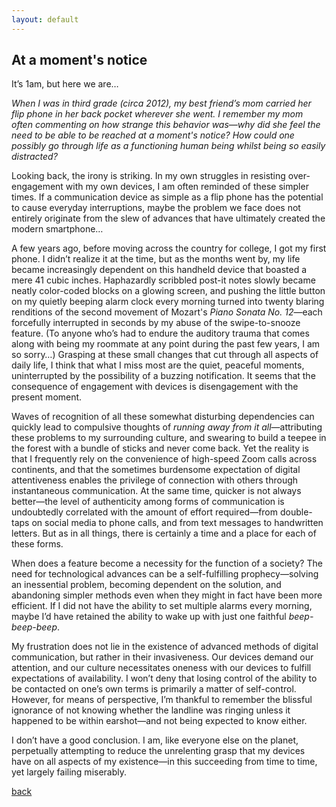 ```yaml
---
layout: default
---
```


## At a moment's notice

It’s 1am, but here we are…

_When I was in third grade (circa 2012), my best friend’s mom carried her flip phone in her back pocket wherever she went. I remember my mom often commenting on how strange this behavior was—why did she feel the need to be able to be reached at a moment's notice? How could one possibly go through life as a functioning human being whilst being so easily distracted?_

Looking back, the irony is striking. In my own struggles in resisting over-engagement with my own devices, I am often reminded of these simpler times. If a communication device as simple as a flip phone has the potential to cause everyday interruptions, maybe the problem we face does not entirely originate from the slew of advances that have ultimately created the modern smartphone…

A few years ago, before moving across the country for college, I got my first phone. I didn’t realize it at the time, but as the months went by, my life became increasingly dependent on this handheld device that boasted a mere 41 cubic inches. Haphazardly scribbled post-it notes slowly became neatly color-coded blocks on a glowing screen, and pushing the little button on my quietly beeping alarm clock every morning turned into twenty blaring renditions of the second movement of Mozart's _Piano Sonata No. 12_—each forcefully interrupted in seconds by my abuse of the swipe-to-snooze feature. (To anyone who’s had to endure the auditory trauma that comes along with being my roommate at any point during the past few years, I am so sorry…) Grasping at these small changes that cut through all aspects of daily life, I think that what I miss most are the quiet, peaceful moments, uninterrupted by the possibility of a buzzing notification. It seems that the consequence of engagement with devices is disengagement with the present moment.

Waves of recognition of all these somewhat disturbing dependencies can quickly lead to compulsive thoughts of _running away from it all_—attributing these problems to my surrounding culture, and swearing to build a teepee in the forest with a bundle of sticks and never come back. Yet the reality is that I frequently rely on the convenience of high-speed Zoom calls across continents, and that the sometimes burdensome expectation of digital attentiveness enables the privilege of connection with others through instantaneous communication. At the same time, quicker is not always better—the level of authenticity among forms of communication is undoubtedly correlated with the amount of effort required—from double-taps on social media to phone calls, and from text messages to handwritten letters. But as in all things, there is certainly a time and a place for each of these forms.

When does a feature become a necessity for the function of a society? The need for technological advances can be a self-fulfilling prophecy—solving an inessential problem, becoming dependent on the solution, and abandoning simpler methods even when they might in fact have been more efficient. If I did not have the ability to set multiple alarms every morning, maybe I’d have retained the ability to wake up with just one faithful _beep-beep-beep_.

My frustration does not lie in the existence of advanced methods of digital communication, but rather in their invasiveness. Our devices demand our attention, and our culture necessitates oneness with our devices to fulfill expectations of availability. I won’t deny that losing control of the ability to be contacted on one’s own terms is primarily a matter of self-control. However, for means of perspective, I’m thankful to remember the blissful ignorance of not knowing whether the landline was ringing unless it happened to be within earshot—and not being expected to know either.

I don’t have a good conclusion. I am, like everyone else on the planet, perpetually attempting to reduce the unrelenting grasp that my devices have on all aspects of my existence—in this succeeding from time to time, yet largely failing miserably.



[back](./)
